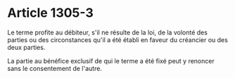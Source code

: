# Article 1305-3

<p>Le terme profite au débiteur, s'il ne résulte de la loi, de la volonté des parties ou des circonstances qu'il a été établi en faveur du créancier ou des deux parties.</p><p>La partie au bénéfice exclusif de qui le terme a été fixé peut y renoncer sans le consentement de l'autre.</p>